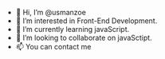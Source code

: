 - 👋 Hi, I’m @usmanzoe
- 👀 I’m interested in Front-End Development.
- 🌱 I’m currently learning javaScript.
- 💞️ I’m looking to collaborate on javaSctipt.
- 📫 You can contact me

<!---
usmanzoe/usmanzoe is a ✨ special ✨ repository because its `README.md` (this file) appears on your GitHub profile.
You can click the Preview link to take a look at your changes.
--->
